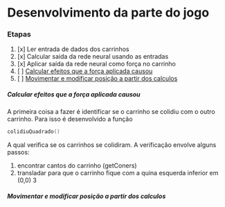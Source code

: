 # Desenvolvimento da parte do jogo

### Etapas
 1. [x] Ler entrada de dados dos carrinhos
 2. [x] Calcular saida da rede neural usando as entradas
 3. [x] Aplicar saída da rede neural como força no carrinho
 4. [ ] [Calcular efeitos que a força aplicada causou](efeitos)
 5. [ ] [Movimentar e modificar posição a partir dos calculos](mov)
 
 
 <a name="efeitos"></a>
##### Calcular efeitos que a força aplicada causou
A primeira coisa a fazer é identificar se o carrinho se colidiu com o outro carrinho.
Para isso é desenvolvido a função 
```C
colidiuQuadrado()
```
A qual verifica se os carrinhos se colidiram. A verificação envolve alguns passos:
1. encontrar cantos do carrinho (getConers)
2. transladar para que o carrinho fique com a quina esquerda inferior em (0,0)
3


 <a name="mov"></a>
##### Movimentar e modificar posição a partir dos calculos

 